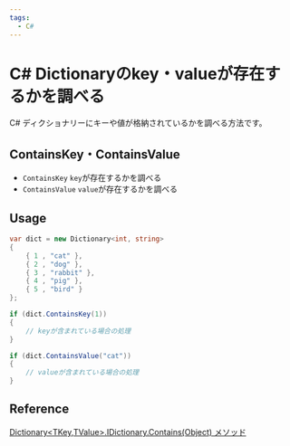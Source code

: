 ```yaml
---
tags:
  - C#
---
```


# C# Dictionaryのkey・valueが存在するかを調べる

C# ディクショナリーにキーや値が格納されているかを調べる方法です。

## ContainsKey・ContainsValue

* `ContainsKey`    `key`が存在するかを調べる
* `ContainsValue`  `value`が存在するかを調べる

## Usage
```cs
var dict = new Dictionary<int, string>
{
    { 1 , "cat" },
    { 2 , "dog" },
    { 3 , "rabbit" },
    { 4 , "pig" },
    { 5 , "bird" }
};

if (dict.ContainsKey(1))
{
    // keyが含まれている場合の処理
}

if (dict.ContainsValue("cat"))
{
    // valueが含まれている場合の処理
}
```

## Reference
[Dictionary<TKey,TValue>.IDictionary.Contains(Object) メソッド](https://learn.microsoft.com/ja-jp/dotnet/api/system.collections.generic.dictionary-2.system-collections-idictionary-contains?view=net-7.0)<br>
